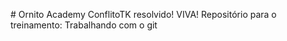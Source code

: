 ﻿﻿# Ornito Academy
ConflitoTK resolvido! VIVA!
Repositório para o treinamento: Trabalhando com o git